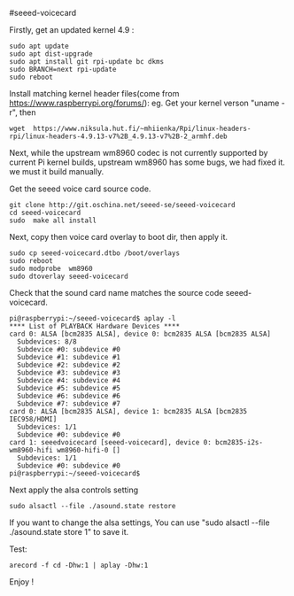 #seeed-voicecard

Firstly, get an updated kernel 4.9 :
```
sudo apt update
sudo apt dist-upgrade
sudo apt install git rpi-update bc dkms
sudo BRANCH=next rpi-update
sudo reboot
```

Install matching kernel header files(come from https://www.raspberrypi.org/forums/):
eg. Get your kernel verson "uname -r", then
```
wget  https://www.niksula.hut.fi/~mhiienka/Rpi/linux-headers-rpi/linux-headers-4.9.13-v7%2B_4.9.13-v7%2B-2_armhf.deb 
```
Next, while the upstream wm8960 codec is not currently supported by current Pi kernel builds, upstream wm8960 has some bugs, we had fixed it. we must it build manually.

Get the seeed voice card source code.
```
git clone http://git.oschina.net/seeed-se/seeed-voicecard
cd seeed-voicecard
sudo  make all install
```
Next, copy then voice card overlay to boot dir, then apply it.
```
sudo cp seeed-voicecard.dtbo /boot/overlays
sudo reboot
sudo modprobe  wm8960
sudo dtoverlay seeed-voicecard
```
Check that the sound card name matches the source code seeed-voicecard.

```
pi@raspberrypi:~/seeed-voicecard$ aplay -l
**** List of PLAYBACK Hardware Devices ****
card 0: ALSA [bcm2835 ALSA], device 0: bcm2835 ALSA [bcm2835 ALSA]
  Subdevices: 8/8
  Subdevice #0: subdevice #0
  Subdevice #1: subdevice #1
  Subdevice #2: subdevice #2
  Subdevice #3: subdevice #3
  Subdevice #4: subdevice #4
  Subdevice #5: subdevice #5
  Subdevice #6: subdevice #6
  Subdevice #7: subdevice #7
card 0: ALSA [bcm2835 ALSA], device 1: bcm2835 ALSA [bcm2835 IEC958/HDMI]
  Subdevices: 1/1
  Subdevice #0: subdevice #0
card 1: seeedvoicecard [seeed-voicecard], device 0: bcm2835-i2s-wm8960-hifi wm8960-hifi-0 []
  Subdevices: 1/1
  Subdevice #0: subdevice #0
pi@raspberrypi:~/seeed-voicecard$ 
```
Next apply the alsa controls setting
```
sudo alsactl --file ./asound.state restore
```
If you want to change the alsa settings, You can use "sudo alsactl --file ./asound.state store 1" to save it.

Test:
``` 
arecord -f cd -Dhw:1 | aplay -Dhw:1

```
Enjoy !